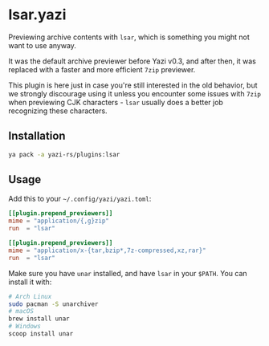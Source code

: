# lsar.yazi

Previewing archive contents with `lsar`, which is something you might not want to use anyway.

It was the default archive previewer before Yazi v0.3, and after then, it was replaced with a faster and more efficient `7zip` previewer.

This plugin is here just in case you're still interested in the old behavior,
but we strongly discourage using it unless you encounter some issues with `7zip` when previewing CJK characters - `lsar` usually does a better job recognizing these characters.

## Installation

```sh
ya pack -a yazi-rs/plugins:lsar
```

## Usage

Add this to your `~/.config/yazi/yazi.toml`:

```toml
[[plugin.prepend_previewers]]
mime = "application/{,g}zip"
run  = "lsar"

[[plugin.prepend_previewers]]
mime = "application/x-{tar,bzip*,7z-compressed,xz,rar}"
run  = "lsar"
```

Make sure you have `unar` installed, and have `lsar` in your `$PATH`. You can install it with:

```sh
# Arch Linux
sudo pacman -S unarchiver
# macOS
brew install unar
# Windows
scoop install unar
```
